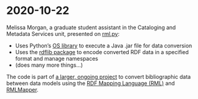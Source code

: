 # 2020-10-22

Melissa Morgan, a graduate student assistant in the Cataloging and Metadata Services unit, presented on [rml.py](https://github.com/uwl-python-ig/meetings/blob/819aa7a6b713335ccb6ef58a2ac2b18b60b130e8/shared_code/rml.py):

* Uses Python’s [OS library](https://docs.python.org/3.6/library/os.html) to execute a Java .jar file for data conversion
* Uses the [rdflib package](https://rdflib.readthedocs.io/en/stable/) to encode converted RDF data in a specified format and manage namespaces
* \(does many more things...\)

The code is part of [a larger, ongoing project](https://github.com/uwlib-cams/rml) to convert bibliographic data between data models using the [RDF Mapping Language \(RML\)](https://rml.io/specs/rml/) and [RMLMapper](https://github.com/RMLio/rmlmapper-java).

